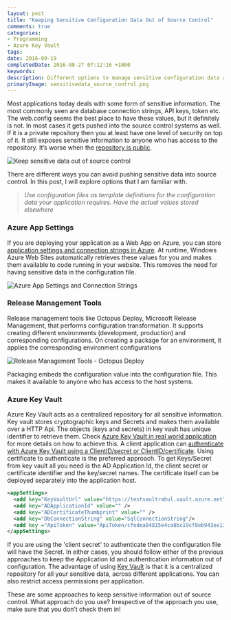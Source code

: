 ```yaml
---
layout: post
title: "Keeping Sensitive Configuration Data Out of Source Control"
comments: true
categories: 
- Programming
- Azure Key Vault
tags: 
date: 2016-09-19
completedDate: 2016-08-27 07:12:16 +1000
keywords: 
description: Different options to manage sensitive configuration data and to keep it out of source control.
primaryImage: sensitivedata_source_control.png
---
```


Most applications today deals with some form of sensitive information. The most commonly seen are database connection strings, API keys, token etc. The web.config seems the best place to have these values, but it definitely is not. In most cases it gets pushed into the source control systems as well. If it is a private repository then you at least have one level of security on top of it. It still exposes sensitive information to anyone who has access to the repository. It’s worse when the [repository is public](http://www.internetnews.com/blog/skerner/github-search-exposes-passwords.html).

<img alt="Keep sensitive data out of source control" src="{{ site.images_root}}/sensitivedata_source_control.png" />

There are different ways you can  avoid pushing sensitive data into source control. In this post, I will explore options that I am familiar with.

> *Use configuration files as template definitions for the configuration data your application requires. Have the actual values stored elsewhere*

### Azure App Settings

If you are deploying your application as a Web App on Azure, you can store [application settings and connection strings in Azure](https://azure.microsoft.com/en-us/blog/windows-azure-web-sites-how-application-strings-and-connection-strings-work/). At runtime, Windows Azure Web Sites automatically retrieves these values for you and makes them available to code running in your website. This removes the need for having sensitive data in the configuration file. 

<img alt="Azure App Settings and Connection Strings" src="{{ site.images_root}}/sensitiveData_azure_app_settings.png" /> 

### Release Management Tools

Release management tools like Octopus Deploy, Microsoft Release Management, that performs configuration transformation. It supports creating different environments (development, production) and corresponding configurations. On creating a package for an environment, it applies the corresponding environment configurations 

<img alt="Release Management Tools - Octopus Deploy" src="{{ site.images_root}}/sensitiveData_releaseManagement_tool_octopus.png" /> 

Packaging embeds the configuration value into the configuration file. This makes it available to anyone who has access to the host systems.

### Azure Key Vault

Azure Key Vault acts as a centralized repository for all sensitive information. Key vault stores cryptographic keys and Secrets and makes them available over a HTTP Api. The objects (keys and secrets) in key vault has unique identifier to retrieve them. Check [Azure Key Vault in real world application](http://www.rahulpnath.com/blog/azure-key-vault-in-a-real-world-application/) for more details on how to achieve this. A client application can [authenticate with Azure Key Vault using a ClientID/secret or ClientID/certificate](http://www.rahulpnath.com/blog/authenticating-a-client-application-with-azure-key-vault/). Using certificate to authenticate is the preferred approach. To get Keys/Secret from key vault all you need is the AD Application Id, the client secret or certificate identifier and the key/secret names. The certificate itself can be deployed separately into the application host.

``` XML
<appSettings>
  <add key="KeyVaultUrl" value="https://testvaultrahul.vault.azure.net"/>
  <add key="ADApplicationId" value="" />
  <add key="ADCertificateThumbprint" value="" />
  <add key="DbConnectionString" value="SqlConnectionString"/>
  <add key ="ApiToken" value="ApiToken/cfedea84815e4ca8bc19cf8eb943ee13"/>
</appSettings>
```

If you are using the 'client secret' to authenticate then the configuration file will have the Secret. In either cases, you should follow either of the previous approaches to keep the Application Id and authentication information out of configuration. The advantage of using [Key Vault](http://www.rahulpnath.com/blog/category/azure-key-vault/) is that it is a centralized  repository for all your sensitive data, across different applications. You can also restrict access permissions per application. 


These are some approaches to keep sensitive information out of source control. What approach do you use? Irrespective of the approach you use, make sure that you don’t check them in!

